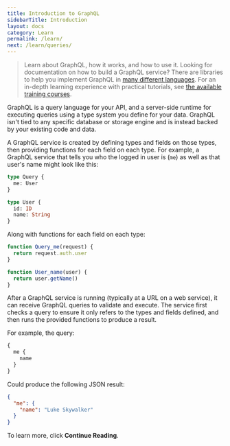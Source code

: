```yaml
---
title: Introduction to GraphQL
sidebarTitle: Introduction
layout: docs
category: Learn
permalink: /learn/
next: /learn/queries/
---
```


> Learn about GraphQL, how it works, and how to use it. Looking for documentation on how to build a GraphQL service?
> There are libraries to help you implement GraphQL in [many different languages](/code/). For an in-depth learning experience
> with practical tutorials, see [the available training courses](/community/users/#training-courses).

GraphQL is a query language for your API, and a server-side runtime for executing queries using a type system you define for your
data. GraphQL isn't tied to any specific database or storage engine and is instead backed by your existing code and data.

A GraphQL service is created by defining types and fields on those types, then providing functions for each field on each type.
For example, a GraphQL service that tells you who the logged in user is (`me`) as well as that user's name might look
like this:

```graphql
type Query {
  me: User
}

type User {
  id: ID
  name: String
}
```

Along with functions for each field on each type:

```js
function Query_me(request) {
  return request.auth.user
}

function User_name(user) {
  return user.getName()
}
```

After a GraphQL service is running (typically at a URL on a web service), it can receive GraphQL queries to validate and execute.
The service first checks a query to ensure it only refers to the types and fields defined, and then runs the provided functions
to produce a result.

For example, the query:

```graphql
{
  me {
    name
  }
}
```

Could produce the following JSON result:

```json
{
  "me": {
    "name": "Luke Skywalker"
  }
}
```

To learn more, click **Continue Reading**.
